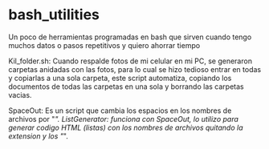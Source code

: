 # bash_utilities
Un poco de herramientas programadas en bash que sirven cuando tengo muchos datos o pasos repetitivos y quiero ahorrar tiempo

Kil_folder.sh: Cuando respalde fotos de mi celular en mi PC, se generaron carpetas anidadas con las fotos, para lo cual se hizo tedioso entrar en todas y copiarlas a una sola carpeta, este script automatiza, copiando los documentos de todas las carpetas en una sola y borrando las carpetas vacias.

SpaceOut: Es un script que cambia los espacios en los nombres de archivos por "_". 
ListGenerator: funciona con SpaceOut, lo utilizo para generar codigo HTML (listas) con los nombres de archivos quitando la extension y los "_".
